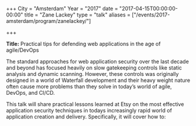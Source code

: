 +++
City = "Amsterdam"
Year = "2017"
date = "2017-04-15T00:00:00-00:00"
title = "Zane Lackey"
type = "talk"
aliases = ["/events/2017-amsterdam/program/zanelackey/"]

+++

<div class="col-md-12">
<p><strong>Title:</strong> Practical tips for defending web applications in the age of agile/DevOps</p>

<p>
The standard approaches for web application security over the last decade and beyond has focused heavily on slow gatekeeping controls like static analysis and dynamic scanning. However, these controls was originally designed in a world of Waterfall development and their heavy weight nature often cause more problems than they solve in today’s world of agile, DevOps, and CI/CD.
</p>
<p>
 This talk will share practical lessons learned at Etsy on the most effective application security techniques in todays increasingly rapid world of application creation and delivery. Specifically, it will cover how to:
 </p>
 <p
 1) Adapt traditionally heavyweight controls like static analysis and dynamic scanning to lightweight efforts that work in modern development and deployment practices
 </p>
 <p
 2) Obtain visibility to enable, rather than hinder, development and DevOps teams ability to iterate quickly
 </p>
 <p
 3) Measure maturity of your organizations security efforts in a non-theoretical way
</p>

</div>
